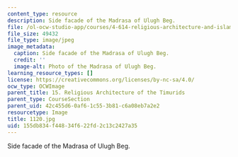 ```yaml
---
content_type: resource
description: Side facade of the Madrasa of Ulugh Beg.
file: /ol-ocw-studio-app/courses/4-614-religious-architecture-and-islamic-cultures-fall-2002/155db834f44834f622fd2c13c2427a35_1120.jpg
file_size: 49432
file_type: image/jpeg
image_metadata:
  caption: Side facade of the Madrasa of Ulugh Beg.
  credit: ''
  image-alt: Photo of the Madrasa of Ulugh Beg.
learning_resource_types: []
license: https://creativecommons.org/licenses/by-nc-sa/4.0/
ocw_type: OCWImage
parent_title: 15. Religious Architecture of the Timurids
parent_type: CourseSection
parent_uid: 42c455d6-0af6-1c55-3b81-c6a08eb7a2e2
resourcetype: Image
title: 1120.jpg
uid: 155db834-f448-34f6-22fd-2c13c2427a35
---
```

Side facade of the Madrasa of Ulugh Beg.